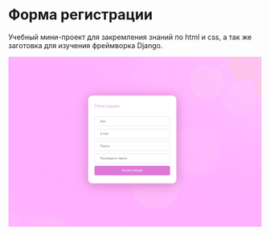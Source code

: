 # Форма регистрации

 Учебный мини-проект для закремления знаний по html и css, а так же заготовка для изучения фреймворка Django.

![форма](assets\readme.PNG)
